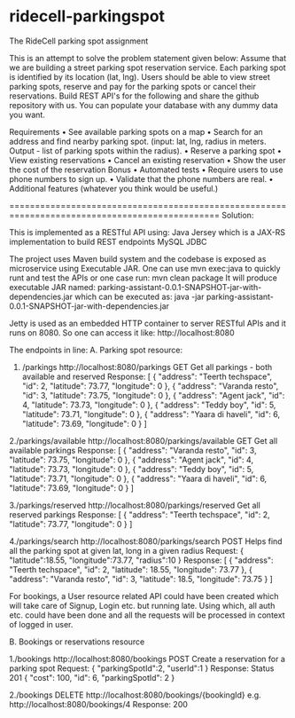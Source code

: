 # ridecell-parkingspot
The RideCell parking spot assignment

This is an attempt to solve the problem statement given below:
Assume that we are building a street parking spot reservation service. Each parking spot is identified by its location (lat, lng). Users should be able to view street parking spots, reserve and pay for the parking spots or cancel their reservations. Build REST API's for the following and share the github repository with us.  You can populate your database with any dummy data you want. 


Requirements
	•	See available parking spots on a map
	•	Search for an address and find nearby parking spot. (input: lat, lng, radius in meters. Output - list of parking spots within the radius).
	•	Reserve a parking spot
	•	View existing reservations
	•	Cancel an existing reservation
	•	Show the user the cost of the reservation
Bonus
	•	Automated tests
	•	Require users to use phone numbers to sign up.
	•	Validate that the phone numbers are real.
	•	Additional features (whatever you think would be useful.)
  
  ===============================================================================================
  Solution:
  
  This is implemented as a RESTful API using:
  Java
  Jersey which is a JAX-RS implementation to build REST endpoints
  MySQL
  JDBC
  
  The project uses Maven build system and the codebase is exposed as microservice using Executable JAR.
  One can use mvn exec:java to quickly runt and test the APIs or one case run:
  mvn clean package
  It will produce executable JAR named: parking-assistant-0.0.1-SNAPSHOT-jar-with-dependencies.jar
  which can be executed as: java -jar parking-assistant-0.0.1-SNAPSHOT-jar-with-dependencies.jar
  
  Jetty is used as an embedded HTTP container to server RESTful APIs and it runs on 8080.
  So one can access it like: http://localhost:8080
  
  The endpoints in line:
 A. Parking spot resource:
  
  1. /parkings
  http://localhost:8080/parkings
  GET
  Get all parkings - both available and reserved
  Response:
  [
    {
        "address": "Teerth techspace",
        "id": 2,
        "latitude": 73.77,
        "longitude": 0
    },
    {
        "address": "Varanda resto",
        "id": 3,
        "latitude": 73.75,
        "longitude": 0
    },
    {
        "address": "Agent jack",
        "id": 4,
        "latitude": 73.73,
        "longitude": 0
    },
    {
        "address": "Teddy boy",
        "id": 5,
        "latitude": 73.71,
        "longitude": 0
    },
    {
        "address": "Yaara di haveli",
        "id": 6,
        "latitude": 73.69,
        "longitude": 0
    }
]
  
  2./parkings/available
  http://localhost:8080/parkings/available
  GET
  Get all available parkings
  Response:
  [
    {
        "address": "Varanda resto",
        "id": 3,
        "latitude": 73.75,
        "longitude": 0
    },
    {
        "address": "Agent jack",
        "id": 4,
        "latitude": 73.73,
        "longitude": 0
    },
    {
        "address": "Teddy boy",
        "id": 5,
        "latitude": 73.71,
        "longitude": 0
    },
    {
        "address": "Yaara di haveli",
        "id": 6,
        "latitude": 73.69,
        "longitude": 0
    }
]
  
  3./parkings/reserved
  http://localhost:8080/parkings/reserved
  Get all reserved parkings
  Response:
  [
    {
        "address": "Teerth techspace",
        "id": 2,
        "latitude": 73.77,
        "longitude": 0
    }
]
  
  4./parkings/search
  http://localhost:8080/parkings/search
  POST
  Helps find all the parking spot at given lat, long in a given radius
  Request:
  {
  "latitude":18.55,
  "longitude":73.77,
  "radius":10
  }
  Response:
  [
    {
        "address": "Teerth techspace",
        "id": 2,
        "latitude": 18.55,
        "longitude": 73.77
    },
    {
        "address": "Varanda resto",
        "id": 3,
        "latitude": 18.5,
        "longitude": 73.75
    }
]
  
  For bookings, a User resource related API could have been created which will take care of
  Signup, Login etc. but running late.
  Using which, all auth etc. could have been done and all the requests will be processed in context of logged in user.
  
  B. Bookings or reservations resource
  
  1./bookings
  http://localhost:8080/bookings
  POST
  Create a reservation for a parking spot
  Request:
  {
  "parkingSpotId":2,
  "userId":1
}
Response: Status 201
{
    "cost": 100,
    "id": 6,
    "parkingSpotId": 2
}

2./bookings
DELETE
http://localhost:8080/bookings/{bookingId} e.g. http://localhost:8080/bookings/4
Response:
200


